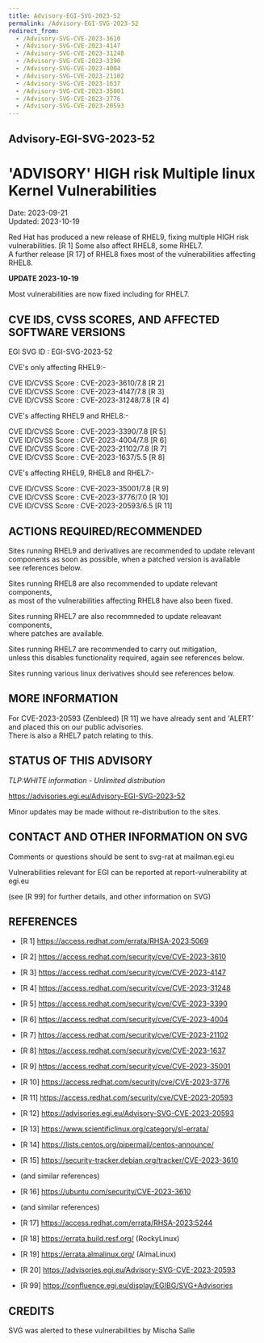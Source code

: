 ```yaml
---
title: Advisory-EGI-SVG-2023-52
permalink: /Advisory-EGI-SVG-2023-52
redirect_from:
  - /Advisory-SVG-CVE-2023-3610
  - /Advisory-SVG-CVE-2023-4147
  - /Advisory-SVG-CVE-2023-31248
  - /Advisory-SVG-CVE-2023-3390
  - /Advisory-SVG-CVE-2023-4004
  - /Advisory-SVG-CVE-2023-21102
  - /Advisory-SVG-CVE-2023-1637
  - /Advisory-SVG-CVE-2023-35001
  - /Advisory-SVG-CVE-2023-3776
  - /Advisory-SVG-CVE-2023-20593
---
```

## Advisory-EGI-SVG-2023-52

# 'ADVISORY' HIGH risk Multiple linux Kernel Vulnerabilities 

Date:        2023-09-21  
Updated:     2023-10-19

Red Hat has produced a new release of RHEL9, fixing multiple HIGH risk  
vulnerabilities. [R 1] 
Some also affect RHEL8, some RHEL7.  
A further release [R 17] of RHEL8 fixes most of the vulnerabilities affecting RHEL8.  

**UPDATE 2023-10-19** 

Most vulnerabilities are now fixed including for RHEL7.

## CVE IDS, CVSS SCORES, AND AFFECTED SOFTWARE VERSIONS

EGI SVG ID : EGI-SVG-2023-52 

CVE's only affecting RHEL9:- 
 
CVE ID/CVSS Score     : CVE-2023-3610/7.8 [R 2]  
CVE ID/CVSS Score     : CVE-2023-4147/7.8 [R 3]  
CVE ID/CVSS Score     : CVE-2023-31248/7.8 [R 4]  

CVE's affecting RHEL9 and RHEL8:- 

CVE ID/CVSS Score     : CVE-2023-3390/7.8 [R 5]  
CVE ID/CVSS Score     : CVE-2023-4004/7.8 [R 6]  
CVE ID/CVSS Score     : CVE-2023-21102/7.8 [R 7]  
CVE ID/CVSS Score     : CVE-2023-1637/5.5 [R 8]  

CVE's affecting RHEL9, RHEL8 and RHEL7:- 

CVE ID/CVSS Score     : CVE-2023-35001/7.8 [R 9]  
CVE ID/CVSS Score     : CVE-2023-3776/7.0 [R 10]  
CVE ID/CVSS Score     : CVE-2023-20593/6.5 [R 11]  
    
## ACTIONS REQUIRED/RECOMMENDED 

Sites running RHEL9 and derivatives are recommended to update relevant  
components as soon as possible, when a patched version is available  
see references below.  

Sites running RHEL8 are also recommended to update relevant components,  
as most of the vulnerabilities affecting RHEL8 have also been fixed. 
    
Sites running RHEL7 are also recommneded to update releavant components,  
where patches are available.

Sites running RHEL7 are recommended to carry out mitigation,  
unless this disables functionality required, again see references below. 

Sites running various linux derivatives should see references below. 

## MORE INFORMATION

For CVE-2023-20593 (Zenbleed) [R 11] we have already sent and 'ALERT'  
and placed this on our public advisories.  
There is also a RHEL7 patch relating to this. 

## STATUS OF THIS ADVISORY
                
_TLP:WHITE information - Unlimited distribution_  

 <https://advisories.egi.eu/Advisory-EGI-SVG-2023-52> 

Minor updates may be made without re-distribution to the sites. 

## CONTACT AND OTHER INFORMATION ON SVG

Comments or questions should be sent to 
	svg-rat at mailman.egi.eu

Vulnerabilities relevant for EGI can be reported at 
	report-vulnerability at egi.eu
    
(see [R 99] for further details, and other information on SVG) 
    
    
## REFERENCES

- [R 1] <https://access.redhat.com/errata/RHSA-2023:5069> 

- [R 2] <https://access.redhat.com/security/cve/CVE-2023-3610>
     
- [R 3] <https://access.redhat.com/security/cve/CVE-2023-4147>

- [R 4] <https://access.redhat.com/security/cve/CVE-2023-31248>

- [R 5] <https://access.redhat.com/security/cve/CVE-2023-3390>

- [R 6] <https://access.redhat.com/security/cve/CVE-2023-4004>

- [R 7] <https://access.redhat.com/security/cve/CVE-2023-21102> 
    
- [R 8] <https://access.redhat.com/security/cve/CVE-2023-1637>

- [R 9] <https://access.redhat.com/security/cve/CVE-2023-35001>

- [R 10] <https://access.redhat.com/security/cve/CVE-2023-3776>

- [R 11] <https://access.redhat.com/security/cve/CVE-2023-20593> 

- [R 12] <https://advisories.egi.eu/Advisory-SVG-CVE-2023-20593>

- [R 13] <https://www.scientificlinux.org/category/sl-errata/>

- [R 14] <https://lists.centos.org/pipermail/centos-announce/>

- [R 15] <https://security-tracker.debian.org/tracker/CVE-2023-3610>
- (and similar references)
 
- [R 16] <https://ubuntu.com/security/CVE-2023-3610>
- (and similar references)
 
- [R 17] <https://access.redhat.com/errata/RHSA-2023:5244>

- [R 18] <https://errata.build.resf.org/>   (RockyLinux)

- [R 19] <https://errata.almalinux.org/> (AlmaLinux)

- [R 20] <https://advisories.egi.eu/Advisory-SVG-CVE-2023-20593>

- [R 99] <https://confluence.egi.eu/display/EGIBG/SVG+Advisories>

## CREDITS

SVG was alerted to these vulnerabilities by Mischa Salle


